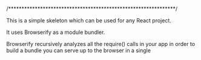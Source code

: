 /***************************************************************/

This is a simple skeleton which can be used for any React project.

It uses Browserify as a module bundler.

Browserify recursively analyzes all the require() calls in your app 
in order to build a bundle you can serve up to the browser in a single <script> tag.

/***************************************************************/